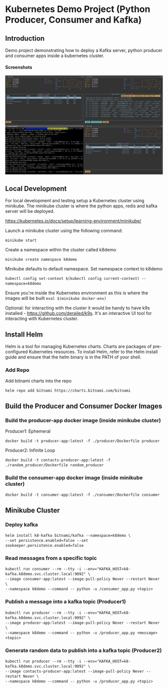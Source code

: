# Kubernetes Demo Project (Python Producer, Consumer and Kafka)

## Introduction
Demo project demonstrating how to deploy a Kafka server, python producer and consumer apps inside a kubernetes cluster.

#### Screenshots
![Image of K9s](https://github.com/arisdavid/k8s-project/blob/master/demo/k9s.png)

## Local Development

For local development and testing setup a Kubernetes cluster using minikube. 
The minikube cluster is where the python apps, redis and kafka server will be deployed.

https://kubernetes.io/docs/setup/learning-environment/minikube/ 

Launch a minikube cluster using the following command:

``` 
minikube start 
```

Create a namespace within the cluster called k8demo

``` 
minikube create namespace k8demo 
```

Minikube defaults to default namespace. Set namespace context to k8demo

```
kubectl config set-context $(kubectl config current-context) --namespace=k8demo
```

Ensure you're inside the Kubernetes environment as this is where the images will be built
``` eval $(minikube docker-env) ```

Optional: for interacting with the cluster it would be handy to have k9s installed - https://github.com/derailed/k9s. It's an interactive UI tool for interacting with Kubernetes cluster. 

## Install Helm
Helm is a tool for managing Kubernetes charts. Charts are packages of pre-configured Kubernetes resources.
To install Helm, refer to the Helm install guide and ensure that the helm binary is in the PATH of your shell.

### Add Repo
Add bitnami charts into the repo

``` 
helm repo add bitnami https://charts.bitnami.com/bitnami 
```

## Build the Producer and Consumer Docker Images

### Build the producer-app docker image (inside minikube cluster)

Producer1: Ephemeral
```
docker build -t producer-app:latest -f ./producer/Dockerfile producer
```

Producer2: Infinite Loop
```
docker build -t contacts-producer-app:latest -f ./random_producer/Dockerfile random_producer
```

### Build the consumer-app docker image (inside minikube cluster)

```
docker build -t consumer-app:latest -f ./consumer/Dockerfile consumer
```

## Minikube Cluster
### Deploy kafka

```
helm install k8-kafka bitnami/kafka --namespace=k8demo \
--set persistence.enabled=false --set zookeeper.persistence.enabled=false
```

### Read messages from a specific topic
```
kubectl run consumer --rm --tty -i --env="KAFKA_HOST=k8-kafka.k8demo.svc.cluster.local:9092" \ 
--image consumer-app:latest --image-pull-policy Never --restart Never \ 
--namespace k8demo --command -- python -u /consumer_app.py <topic>
```

### Publish a message into a kafka topic (Producer1)
``` 
kubectl run producer --rm --tty -i --env="KAFKA_HOST=k8-kafka.k8demo.svc.cluster.local:9092" \
--image producer-app:latest --image-pull-policy Never --restart Never \
--namespace k8demo --command -- python -u /producer_app.py <message> <topic>
 ```

### Generate random data to publish into a kafka topic (Producer2)
``` 
kubectl run producer --rm --tty -i --env="KAFKA_HOST=k8-kafka.k8demo.svc.cluster.local:9092" \
--image contacts-producer-app:latest --image-pull-policy Never --restart Never \
--namespace k8demo --command -- python -u /producer_app.py <topic>
 ```





